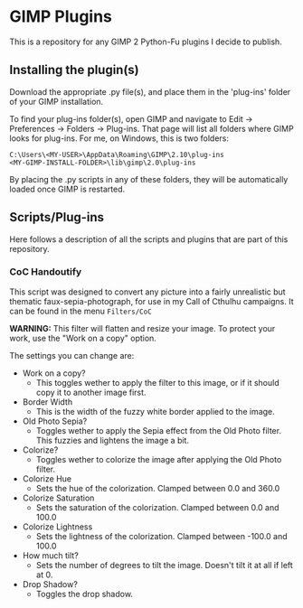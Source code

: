 # GIMP Plugins

This is a repository for any GIMP 2 Python-Fu plugins I decide to publish.

## Installing the plugin(s)
Download the appropriate .py file(s), and place them in the 'plug-ins' folder of your GIMP installation.

To find your plug-ins folder(s), open GIMP and navigate to Edit -> Preferences -> Folders -> Plug-ins. That page will list all folders where GIMP looks for plug-ins.
For me, on Windows, this is two folders:
```
C:\Users\<MY-USER>\AppData\Roaming\GIMP\2.10\plug-ins
<MY-GIMP-INSTALL-FOLDER>\lib\gimp\2.0\plug-ins
```
By placing the .py scripts in any of these folders, they will be automatically loaded once GIMP is restarted.

## Scripts/Plug-ins
Here follows a description of all the scripts and plugins that are part of this repository.

### CoC Handoutify
This script was designed to convert any picture into a fairly unrealistic but thematic faux-sepia-photograph, for use in my Call of Cthulhu campaigns.
It can be found in the menu `Filters/CoC`

**WARNING:** This filter will flatten and resize your image. To protect your work, use the "Work on a copy" option.

The settings you can change are:
* Work on a copy?
  * This toggles wether to apply the filter to this image, or if it should copy it to another image first.
* Border Width
  * This is the width of the fuzzy white border applied to the image.
* Old Photo Sepia?
  * Toggles wether to apply the Sepia effect from the Old Photo filter. This fuzzies and lightens the image a bit.
* Colorize?
  * Toggles wether to colorize the image after applying the Old Photo filter.
* Colorize Hue
  * Sets the hue of the colorization. Clamped between 0.0 and 360.0
* Colorize Saturation
  * Sets the saturation of the colorization. Clamped between 0.0 and 100.0
* Colorize Lightness
  * Sets the lightness of the colorization. Clamped between -100.0 and 100.0
* How much tilt?
  * Sets the number of degrees to tilt the image. Doesn't tilt it at all if left at 0.
* Drop Shadow?
  * Toggles the drop shadow.
